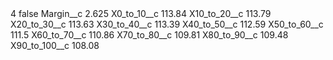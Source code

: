 <?xml version="1.0" encoding="UTF-8"?>
<CustomMetadata xmlns="http://soap.sforce.com/2006/04/metadata" xmlns:xsi="http://www.w3.org/2001/XMLSchema-instance" xmlns:xsd="http://www.w3.org/2001/XMLSchema">
    <label>4</label>
    <protected>false</protected>
    <values>
        <field>Margin__c</field>
        <value xsi:type="xsd:double">2.625</value>
    </values>
    <values>
        <field>X0_to_10__c</field>
        <value xsi:type="xsd:double">113.84</value>
    </values>
    <values>
        <field>X10_to_20__c</field>
        <value xsi:type="xsd:double">113.79</value>
    </values>
    <values>
        <field>X20_to_30__c</field>
        <value xsi:type="xsd:double">113.63</value>
    </values>
    <values>
        <field>X30_to_40__c</field>
        <value xsi:type="xsd:double">113.39</value>
    </values>
    <values>
        <field>X40_to_50__c</field>
        <value xsi:type="xsd:double">112.59</value>
    </values>
    <values>
        <field>X50_to_60__c</field>
        <value xsi:type="xsd:double">111.5</value>
    </values>
    <values>
        <field>X60_to_70__c</field>
        <value xsi:type="xsd:double">110.86</value>
    </values>
    <values>
        <field>X70_to_80__c</field>
        <value xsi:type="xsd:double">109.81</value>
    </values>
    <values>
        <field>X80_to_90__c</field>
        <value xsi:type="xsd:double">109.48</value>
    </values>
    <values>
        <field>X90_to_100__c</field>
        <value xsi:type="xsd:double">108.08</value>
    </values>
</CustomMetadata>
